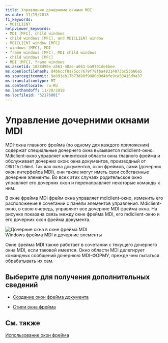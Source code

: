 ```yaml
---
title: Управление дочерними окнами MDI
ms.date: 11/19/2018
f1_keywords:
- MDICLIENT
helpviewer_keywords:
- MDI [MFC], child windows
- child windows [MFC], and MDICLIENT window
- MDICLIENT window [MFC]
- windows [MFC], MDI
- frame windows [MFC], MDI child windows
- child windows [MFC]
- MDI [MFC], frame windows
ms.assetid: 1828d96e-a561-48ae-a661-ba9701de6bee
ms.openlocfilehash: d4b6ccf8a75cc7679f78fba48314073bc53b66a5
ms.sourcegitcommit: 9e891eb17b73d98f9086d9d4bfe9ca50415d9a37
ms.translationtype: MT
ms.contentlocale: ru-RU
ms.lasthandoff: 11/20/2018
ms.locfileid: "52176801"
---
```

# <a name="managing-mdi-child-windows"></a>Управление дочерними окнами MDI

MDI-окна главного фрейма (по одному для каждого приложения) содержат специальные дочернего окна вызывается mdiclient-окно. Mdiclient-окно управляет клиентской области окна главного фрейма и обслуживает дочерних окон: окна документов, производный от `CMDIChildWnd`. Так как окна документов, окон фреймов, сами (дочерних окон интерфейса MDI), они также могут иметь свои собственные дочерние элементы. Во всех этих случаях родительское окно управляет его дочерних окон и перенаправляет некоторые команды к ним.

В окне фрейма MDI фрейм окна управляет mdiclient-окно, изменить его расположение в сочетании с панели элементов управления. Mdiclient-окно, в свою очередь, управляет все дочерние MDI фрейма окна. На рисунке показана связь между окне фрейма MDI, его mdiclient-окно и его дочерних окон фрейма документа.

![Дочерние окна в окне фрейма MDI](../mfc/media/vc37gb1.gif "дочерние окна в окне фрейма MDI") <br/>
Windows фрейма MDI и дочерние элементы

Окне фрейма MDI также работает в сочетании с текущего дочернего окна MDI, если таковой имеется. Окно области MDI делегирует командных сообщений дочернюю MDI-ФОРМУ, прежде чем пытаться обрабатывать их сам.

## <a name="what-do-you-want-to-know-more-about"></a>Выберите для получения дополнительных сведений

- [Создание окон фрейма документа](../mfc/creating-document-frame-windows.md)

- [Стили окна фрейма](../mfc/frame-window-styles-cpp.md)

## <a name="see-also"></a>См. также

[Использование окон фрейма](../mfc/using-frame-windows.md)

